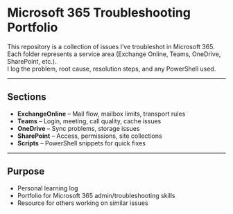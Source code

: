 # Microsoft 365 Troubleshooting Portfolio

This repository is a collection of issues I’ve troubleshot in Microsoft 365.  
Each folder represents a service area (Exchange Online, Teams, OneDrive, SharePoint, etc.).  
I log the problem, root cause, resolution steps, and any PowerShell used.

---

## Sections
- **ExchangeOnline** – Mail flow, mailbox limits, transport rules  
- **Teams** – Login, meeting, call quality, cache issues  
- **OneDrive** – Sync problems, storage issues  
- **SharePoint** – Access, permissions, site collections  
- **Scripts** – PowerShell snippets for quick fixes

---

## Purpose
- Personal learning log  
- Portfolio for Microsoft 365 admin/troubleshooting skills  
- Resource for others working on similar issues

